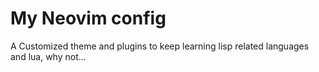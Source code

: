 # My Neovim config
A Customized theme and plugins to keep learning lisp related languages and lua, why not...
